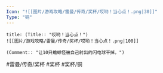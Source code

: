 ```yaml
---
Icon: "![[图片/游戏攻略/雷曼/传奇/奖杯/哎哟！当心点！.png|30]]"
Type: "铜"
---
```

```ad-common-bronze-trophy
title: (Title:: "哎哟！当心点！")
![[图片/游戏攻略/雷曼/传奇/奖杯/哎哟！当心点！.png|100]]

(Comment:: "让10只蟾蜍怪被自己射出的闪电球干掉。")
```

#雷曼/传奇/奖杯 #奖杯 #奖杯/铜
